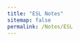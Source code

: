 ```yaml
---
title: "ESL Notes"
sitemap: false
permalink: /Notes/ESL
---
```


<div id="notes"></div>

<script src="https://cdn.jsdelivr.net/npm/marked/marked.min.js"></script>

<script>
  // MathJax config
  MathJax = {
    tex: {
      inlineMath: [['$', '$'], ['\\(', '\\)']],
      displayMath: [['$$', '$$']]
    }
  };
</script>
<script async src="https://cdn.jsdelivr.net/npm/mathjax@3/es5/tex-mml-chtml.js"></script>

<script>
  fetch("https://raw.githubusercontent.com/Raihaen/Study-Notes/main/Stat%20learning/Elements-of-Statistical-Learning.md")
    .then(response => response.text())
    .then(text => {
      document.getElementById("notes").innerHTML = marked.parse(text);
      MathJax.typesetPromise(); // Render LaTeX after HTML
    })
    .catch(err => console.error("Failed to fetch notes:", err));
</script>